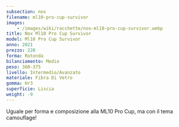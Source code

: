 ```yaml
---
subsection: nox
filename: ml10-pro-cup-survivor
images:
    - /images/wiki/racchette/nox-ml10-pro-cup-survivor.webp
title: Nox Ml10 Pro Cup Survivor
model: Ml10 Pro Cup Survivor
anno: 2021
prezzo: 220
forma: Rotonda
bilanciamento: Medio
peso: 360-375
livello: Intermedio/Avanzato
materiale: Fibra Di Vetro
gomma: Hr3
superficie: Liscia
weight: -9
---
```

Uguale per forma e composizione alla ML10 Pro Cup, ma con il tema camouflage!